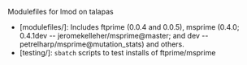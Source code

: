 Modulefiles for lmod on talapas

- [modulefiles/]: Includes ftprime (0.0.4 and 0.0.5), msprime (0.4.0; 0.4.1dev -- jeromekelleher/msprime@master; and dev -- petrelharp/msprime@mutation_stats) and others.
- [testing/]: `sbatch` scripts to test installs of ftprime/msprime

